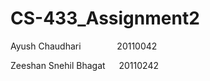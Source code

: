 # CS-433_Assignment2

Ayush Chaudhari       &emsp; &emsp; &emsp; 20110042

Zeeshan Snehil Bhagat &emsp; 20110242
